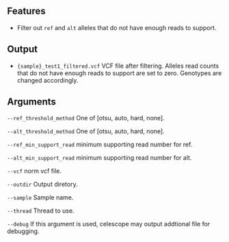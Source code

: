 ## Features
- Filter out `ref` and `alt` alleles that do not have enough reads to support.

## Output
- `{sample}_test1_filtered.vcf` VCF file after filtering. Alleles read counts that do not have enough reads to support are set to zero. 
Genotypes are changed accordingly.
## Arguments
`--ref_threshold_method` One of [otsu, auto, hard, none].

`--alt_threshold_method` One of [otsu, auto, hard, none].

`--ref_min_support_read` minimum supporting read number for ref.

`--alt_min_support_read` minimum supporting read number for alt.

`--vcf` norm vcf file.

`--outdir` Output diretory.

`--sample` Sample name.

`--thread` Thread to use.

`--debug` If this argument is used, celescope may output addtional file for debugging.

